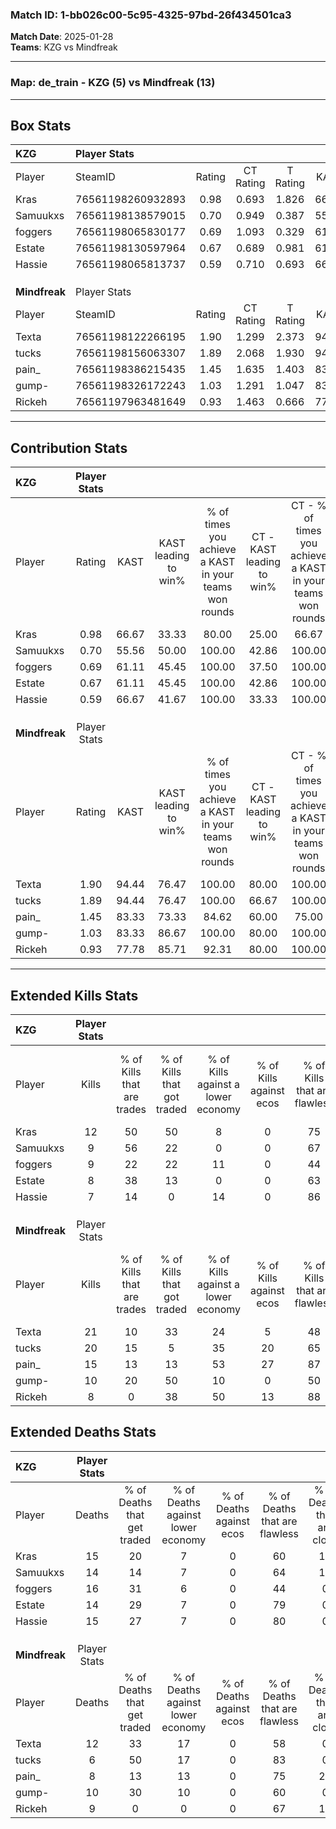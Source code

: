 ### Match ID: 1-bb026c00-5c95-4325-97bd-26f434501ca3  
**Match Date**: 2025-01-28  
**Teams**: KZG vs Mindfreak  

---  

### **Map**: de_train - KZG (5) vs Mindfreak (13)  
---  

## Box Stats  

| **KZG**       | Player Stats      |        |           |          |       |       |       |         |        |      |     |
| :- | :- | :-: | :-: | :-: | :-: | :-: | :-: | :-: | :-: | :-: | :-: |
| Player        | SteamID           | Rating | CT Rating | T Rating | KAST  |  ADR  | Kills | Assists | Deaths | K/D  | HS% |
| Kras          | 76561198260932893 |  0.98  |   0.693   |  1.826   | 66.67 | 85.5  |  12   |    5    |   15   | 0.80 | 50  |
| Samuukxs      | 76561198138579015 |  0.70  |   0.949   |  0.387   | 55.56 | 64.5  |   9   |    2    |   14   | 0.64 | 33  |
| foggers       | 76561198065830177 |  0.69  |   1.093   |  0.329   | 61.11 | 64.9  |   9   |    3    |   16   | 0.56 | 44  |
| Estate        | 76561198130597964 |  0.67  |   0.689   |  0.981   | 61.11 | 49.3  |   8   |    6    |   14   | 0.57 | 12  |
| Hassie        | 76561198065813737 |  0.59  |   0.710   |  0.693   | 66.67 | 42.1  |   7   |    2    |   15   | 0.47 | 57  |
|               |                   |        |           |          |       |       |       |         |        |      |     |
|               |                   |        |           |          |       |       |       |         |        |      |     |
|               |                   |        |           |          |       |       |       |         |        |      |     |
| **Mindfreak** | Player Stats      |        |           |          |       |       |       |         |        |      |     |
| Player        | SteamID           | Rating | CT Rating | T Rating | KAST  |  ADR  | Kills | Assists | Deaths | K/D  | HS% |
| Texta         | 76561198122266195 |  1.90  |   1.299   |  2.373   | 94.44 | 140.1 |  21   |    8    |   12   | 1.75 | 42  |
| tucks         | 76561198156063307 |  1.89  |   2.068   |  1.930   | 94.44 | 105.2 |  20   |    3    |   6    | 3.33 | 30  |
| pain_         | 76561198386215435 |  1.45  |   1.635   |  1.403   | 83.33 | 87.7  |  15   |    3    |   8    | 1.88 | 33  |
| gump-         | 76561198326172243 |  1.03  |   1.291   |  1.047   | 83.33 | 50.1  |  10   |    3    |   10   | 1.00 | 30  |
| Rickeh        | 76561197963481649 |  0.93  |   1.463   |  0.666   | 77.78 | 52.4  |   8   |    3    |   9    | 0.89 | 37  |
---  

## Contribution Stats  

| **KZG**       | Player Stats |       |                      |                                                        |                           |                                                             |                          |                                                            |
| :- | :-: | :-: | :-: | :-: | :-: | :-: | :-: | :-: |
| Player        |    Rating    | KAST  | KAST leading to win% | % of times you achieve a KAST in your teams won rounds | CT - KAST leading to win% | CT - % of times you achieve a KAST in your teams won rounds | T - KAST leading to win% | T - % of times you achieve a KAST in your teams won rounds |
| Kras          |     0.98     | 66.67 |        33.33         |                         80.00                          |           25.00           |                            66.67                            |          50.00           |                           100.00                           |
| Samuukxs      |     0.70     | 55.56 |        50.00         |                         100.00                         |           42.86           |                           100.00                            |          66.67           |                           100.00                           |
| foggers       |     0.69     | 61.11 |        45.45         |                         100.00                         |           37.50           |                           100.00                            |          66.67           |                           100.00                           |
| Estate        |     0.67     | 61.11 |        45.45         |                         100.00                         |           42.86           |                           100.00                            |          50.00           |                           100.00                           |
| Hassie        |     0.59     | 66.67 |        41.67         |                         100.00                         |           33.33           |                           100.00                            |          66.67           |                           100.00                           |
|               |              |       |                      |                                                        |                           |                                                             |                          |                                                            |
|               |              |       |                      |                                                        |                           |                                                             |                          |                                                            |
|               |              |       |                      |                                                        |                           |                                                             |                          |                                                            |
| **Mindfreak** | Player Stats |       |                      |                                                        |                           |                                                             |                          |                                                            |
| Player        |    Rating    | KAST  | KAST leading to win% | % of times you achieve a KAST in your teams won rounds | CT - KAST leading to win% | CT - % of times you achieve a KAST in your teams won rounds | T - KAST leading to win% | T - % of times you achieve a KAST in your teams won rounds |
| Texta         |     1.90     | 94.44 |        76.47         |                         100.00                         |           80.00           |                           100.00                            |          75.00           |                           100.00                           |
| tucks         |     1.89     | 94.44 |        76.47         |                         100.00                         |           66.67           |                           100.00                            |          81.82           |                           100.00                           |
| pain_         |     1.45     | 83.33 |        73.33         |                         84.62                          |           60.00           |                            75.00                            |          80.00           |                           88.89                            |
| gump-         |     1.03     | 83.33 |        86.67         |                         100.00                         |           80.00           |                           100.00                            |          90.00           |                           100.00                           |
| Rickeh        |     0.93     | 77.78 |        85.71         |                         92.31                          |           80.00           |                           100.00                            |          88.89           |                           88.89                            |
---  

## Extended Kills Stats  

| **KZG**       | Player Stats |                            |                            |                                    |                         |                              |                                 |                                       |                    |           |
| :- | :-: | :-: | :-: | :-: | :-: | :-: | :-: | :-: | :-: | :-: |
| Player        |    Kills     | % of Kills that are trades | % of Kills that got traded | % of Kills against a lower economy | % of Kills against ecos | % of Kills that are flawless | % of Kills that are close duels | % of Kills that are assisted by flash | Pistol Round Kills | AWP Kills |
| Kras          |      12      |             50             |             50             |                 8                  |            0            |              75              |                8                |                  25                   |         0          |     3     |
| Samuukxs      |      9       |             56             |             22             |                 0                  |            0            |              67              |               11                |                   0                   |         0          |     2     |
| foggers       |      9       |             22             |             22             |                 11                 |            0            |              44              |               11                |                  11                   |         0          |     1     |
| Estate        |      8       |             38             |             13             |                 0                  |            0            |              63              |                0                |                   0                   |         5          |     0     |
| Hassie        |      7       |             14             |             0              |                 14                 |            0            |              86              |                0                |                   0                   |         1          |     3     |
|               |              |                            |                            |                                    |                         |                              |                                 |                                       |                    |           |
|               |              |                            |                            |                                    |                         |                              |                                 |                                       |                    |           |
|               |              |                            |                            |                                    |                         |                              |                                 |                                       |                    |           |
| **Mindfreak** | Player Stats |                            |                            |                                    |                         |                              |                                 |                                       |                    |           |
| Player        |    Kills     | % of Kills that are trades | % of Kills that got traded | % of Kills against a lower economy | % of Kills against ecos | % of Kills that are flawless | % of Kills that are close duels | % of Kills that are assisted by flash | Pistol Round Kills | AWP Kills |
| Texta         |      21      |             10             |             33             |                 24                 |            5            |              48              |               14                |                  19                   |         0          |     2     |
| tucks         |      20      |             15             |             5              |                 35                 |           20            |              65              |                0                |                   5                   |         0          |     3     |
| pain_         |      15      |             13             |             13             |                 53                 |           27            |              87              |                0                |                   7                   |         7          |     1     |
| gump-         |      10      |             20             |             50             |                 10                 |            0            |              50              |                0                |                   0                   |         0          |     0     |
| Rickeh        |      8       |             0              |             38             |                 50                 |           13            |              88              |               13                |                   0                   |         1          |     1     |
## Extended Deaths Stats  

| **KZG**       | Player Stats |                             |                                   |                          |                               |                            |                           |               |
| :- | :-: | :-: | :-: | :-: | :-: | :-: | :-: | :-: |
| Player        |    Deaths    | % of Deaths that get traded | % of Deaths against lower economy | % of Deaths against ecos | % of Deaths that are flawless | % of Deaths that are close | % of Deaths while blinded | Deaths to AWP |
| Kras          |      15      |             20              |                 7                 |            0             |              60               |             13             |            13             |       0       |
| Samuukxs      |      14      |             14              |                 7                 |            0             |              64               |             14             |             7             |       2       |
| foggers       |      16      |             31              |                 6                 |            0             |              44               |             0              |            13             |       1       |
| Estate        |      14      |             29              |                 7                 |            0             |              79               |             0              |             7             |       4       |
| Hassie        |      15      |             27              |                 7                 |            0             |              80               |             0              |             0             |       1       |
|               |              |                             |                                   |                          |                               |                            |                           |               |
|               |              |                             |                                   |                          |                               |                            |                           |               |
|               |              |                             |                                   |                          |                               |                            |                           |               |
| **Mindfreak** | Player Stats |                             |                                   |                          |                               |                            |                           |               |
| Player        |    Deaths    | % of Deaths that get traded | % of Deaths against lower economy | % of Deaths against ecos | % of Deaths that are flawless | % of Deaths that are close | % of Deaths while blinded | Deaths to AWP |
| Texta         |      12      |             33              |                17                 |            0             |              58               |             0              |             0             |       1       |
| tucks         |      6       |             50              |                17                 |            0             |              83               |             0              |            17             |       0       |
| pain_         |      8       |             13              |                13                 |            0             |              75               |             25             |            13             |       0       |
| gump-         |      10      |             30              |                10                 |            0             |              60               |             0              |            20             |       1       |
| Rickeh        |      9       |              0              |                 0                 |            0             |              67               |             11             |             0             |       4       |
